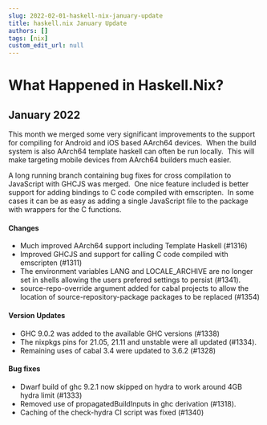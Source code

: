 ```yaml
---
slug: 2022-02-01-haskell-nix-january-update
title: haskell.nix January Update
authors: []
tags: [nix]
custom_edit_url: null
---
```

# **What Happened in Haskell.Nix?**

## **January 2022**

This month we merged some very significant improvements to the support for compiling for Android and iOS based AArch64 devices.  When the build system is also AArch64 template haskell can often be run locally.  This will make targeting mobile devices from AArch64 builders much easier.

A long running branch containing bug fixes for cross compilation to JavaScript with GHCJS was merged.  One nice feature included is better support for adding bindings to C code compiled with emscripten.  In some cases it can be as easy as adding a single JavaScript file to the package with wrappers for the C functions.

#### Changes

* Much improved AArch64 support including Template Haskell (#1316)
* Improved GHCJS and support for calling C code compiled with emscripten (#1311)
* The environment variables LANG and LOCALE_ARCHIVE are no longer set in shells allowing the users prefered settings to persist (#1341).
* source-repo-override argument added for cabal projects to allow the location of source-repository-package packages to be replaced (#1354)

#### Version Updates

* GHC 9.0.2 was added to the available GHC versions (#1338)
* The nixpkgs pins for 21.05, 21.11 and unstable were all updated (#1334).
* Remaining uses of cabal 3.4 were updated to 3.6.2 (#1328)

#### Bug fixes

* Dwarf build of ghc 9.2.1 now skipped on hydra to work around 4GB hydra limit (#1333)
* Removed use of propagatedBuildInputs in ghc derivation (#1318).
* Caching of the check-hydra CI script was fixed (#1340)
